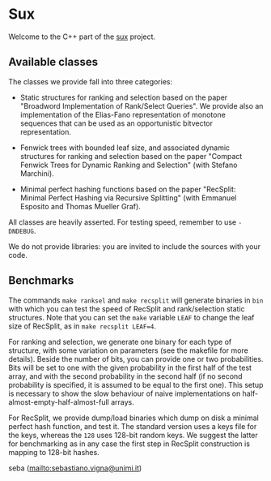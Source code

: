 Sux
===

Welcome to the C++ part of the [sux](http://sux.di.unimi.it/) project.

Available classes
-----------------

The classes we provide fall into three categories:

* Static structures for ranking and selection based on the paper "Broadword
Implementation of Rank/Select Queries". We provide also an implementation of
the Elias-Fano representation of monotone sequences that can be used as an
opportunistic bitvector representation.

* Fenwick trees with bounded leaf size, and associated dynamic structures for
ranking and selection based on the paper "Compact Fenwick Trees for Dynamic
Ranking and Selection" (with Stefano Marchini).

* Minimal perfect hashing functions based on the paper "RecSplit: Minimal
Perfect Hashing via Recursive Splitting" (with Emmanuel Esposito and Thomas
Mueller Graf).

All classes are heavily asserted. For testing speed, remember to use `-DNDEBUG`.

We do not provide libraries: you are invited to include the sources with your
code.

Benchmarks
----------

The commands `make ranksel` and `make recsplit` will generate binaries in `bin`
with which you can test the speed of RecSplit and rank/selection static
structures. Note that you can set the `make` variable `LEAF` to change the leaf
size of RecSplit, as in `make recsplit LEAF=4`.

For ranking and selection, we generate one binary for each type of structure,
with some variation on parameters (see the makefile for more details). Beside
the number of bits, you can provide one or two probabilities. Bits will be set
to one with the given probability in the first half of the test array, and with
the second probability in the second half (if no second probability is
specified, it is assumed to be equal to the first one). This setup is necessary
to show the slow behaviour of naive implementations on
half-almost-empty-half-almost-full arrays.

For RecSplit, we provide dump/load binaries which dump on disk a minimal
perfect hash function, and test it. The standard version uses a keys file for
the keys, whereas the `128` uses 128-bit random keys. We suggest the latter for
benchmarking as in any case the first step in RecSplit construction is mapping
to 128-bit hashes.

seba (<mailto:sebastiano.vigna@unimi.it>)
